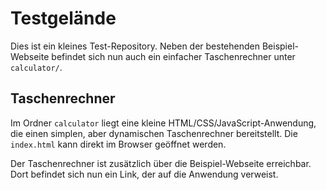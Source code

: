 # Testgelände

Dies ist ein kleines Test-Repository. Neben der bestehenden Beispiel-Webseite befindet sich nun auch ein einfacher Taschenrechner unter `calculator/`.

## Taschenrechner

Im Ordner `calculator` liegt eine kleine HTML/CSS/JavaScript-Anwendung, die einen simplen, aber dynamischen Taschenrechner bereitstellt. Die `index.html` kann direkt im Browser geöffnet werden.

Der Taschenrechner ist zusätzlich über die Beispiel-Webseite erreichbar. Dort befindet sich nun ein Link, der auf die Anwendung verweist.
